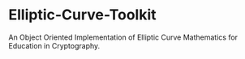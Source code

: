 # Elliptic-Curve-Toolkit
An Object Oriented Implementation of Elliptic Curve Mathematics for Education in Cryptography.
